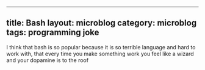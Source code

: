 
---
title: Bash
layout: microblog
category: microblog
tags: programming joke
---
I think that bash is so popular because it is so terrible language and hard to work with, that every time you make something work you feel like a wizard and your dopamine is to the roof
